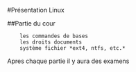 #Présentation Linux

##Partie du cour

        les commandes de bases
        les droits documents
        système fichier *ext4, ntfs, etc.*

Apres chaque partie il y aura des examens

